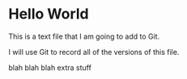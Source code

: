 # Hello World 

This is a text file that I am going to add to Git.

I will use Git to record all of the versions of this file.

blah blah blah extra stuff
